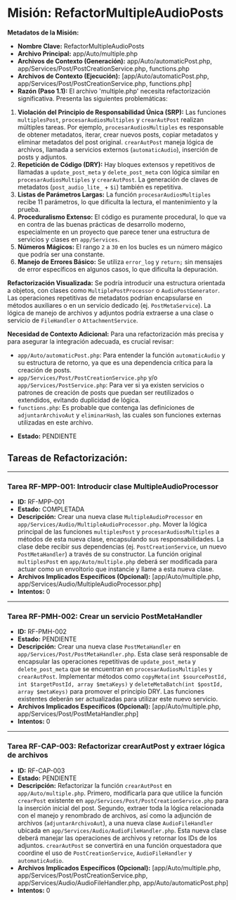 # Misión: RefactorMultipleAudioPosts

**Metadatos de la Misión:**
- **Nombre Clave:** RefactorMultipleAudioPosts
- **Archivo Principal:** app/Auto/multiple.php
- **Archivos de Contexto (Generación):** app/Auto/automaticPost.php, app/Services/Post/PostCreationService.php, functions.php
- **Archivos de Contexto (Ejecución):** [app/Auto/automaticPost.php, app/Services/Post/PostCreationService.php, functions.php]
- **Razón (Paso 1.1):** El archivo 'multiple.php' necesita refactorización significativa. Presenta las siguientes problemáticas:

1.  **Violación del Principio de Responsabilidad Única (SRP):** Las funciones `multiplesPost`, `procesarAudiosMultiples` y `crearAutPost` realizan múltiples tareas. Por ejemplo, `procesarAudiosMultiples` es responsable de obtener metadatos, iterar, crear nuevos posts, copiar metadatos y eliminar metadatos del post original. `crearAutPost` maneja lógica de archivos, llamada a servicios externos (`automaticAudio`), inserción de posts y adjuntos.
2.  **Repetición de Código (DRY):** Hay bloques extensos y repetitivos de llamadas a `update_post_meta` y `delete_post_meta` con lógica similar en `procesarAudiosMultiples` y `crearAutPost`. La generación de claves de metadatos (`post_audio_lite_` + `$i`) también es repetitiva.
3.  **Listas de Parámetros Largas:** La función `procesarAudiosMultiples` recibe 11 parámetros, lo que dificulta la lectura, el mantenimiento y la prueba.
4.  **Proceduralismo Extenso:** El código es puramente procedural, lo que va en contra de las buenas prácticas de desarrollo moderno, especialmente en un proyecto que parece tener una estructura de servicios y clases en `app/Services`.
5.  **Números Mágicos:** El rango `2` a `30` en los bucles es un número mágico que podría ser una constante.
6.  **Manejo de Errores Básico:** Se utiliza `error_log` y `return;` sin mensajes de error específicos en algunos casos, lo que dificulta la depuración.

**Refactorización Visualizada:**
Se podría introducir una estructura orientada a objetos, con clases como `MultiplePostProcessor` o `AudioPostGenerator`. Las operaciones repetitivas de metadatos podrían encapsularse en métodos auxiliares o en un servicio dedicado (ej. `PostMetaService`). La lógica de manejo de archivos y adjuntos podría extraerse a una clase o servicio de `FileHandler` o `AttachmentService`.

**Necesidad de Contexto Adicional:**
Para una refactorización más precisa y para asegurar la integración adecuada, es crucial revisar:
*   `app/Auto/automaticPost.php`: Para entender la función `automaticAudio` y su estructura de retorno, ya que es una dependencia crítica para la creación de posts.
*   `app/Services/Post/PostCreationService.php` y/o `app/Services/PostService.php`: Para ver si ya existen servicios o patrones de creación de posts que puedan ser reutilizados o extendidos, evitando duplicidad de lógica.
*   `functions.php`: Es probable que contenga las definiciones de `adjuntarArchivoAut` y `eliminarHash`, las cuales son funciones externas utilizadas en este archivo.
- **Estado:** PENDIENTE

## Tareas de Refactorización:
---
### Tarea RF-MPP-001: Introducir clase MultipleAudioProcessor
- **ID:** RF-MPP-001
- **Estado:** COMPLETADA
- **Descripción:** Crear una nueva clase `MultipleAudioProcessor` en `app/Services/Audio/MultipleAudioProcessor.php`. Mover la lógica principal de las funciones `multiplesPost` y `procesarAudiosMultiples` a métodos de esta nueva clase, encapsulando sus responsabilidades. La clase debe recibir sus dependencias (ej. `PostCreationService`, un nuevo `PostMetaHandler`) a través de su constructor. La función original `multiplesPost` en `app/Auto/multiple.php` deberá ser modificada para actuar como un envoltorio que instancie y llame a esta nueva clase.
- **Archivos Implicados Específicos (Opcional):** [app/Auto/multiple.php, app/Services/Audio/MultipleAudioProcessor.php]
- **Intentos:** 0
---
### Tarea RF-PMH-002: Crear un servicio PostMetaHandler
- **ID:** RF-PMH-002
- **Estado:** PENDIENTE
- **Descripción:** Crear una nueva clase `PostMetaHandler` en `app/Services/Post/PostMetaHandler.php`. Esta clase será responsable de encapsular las operaciones repetitivas de `update_post_meta` y `delete_post_meta` que se encuentran en `procesarAudiosMultiples` y `crearAutPost`. Implementar métodos como `copyMeta(int $sourcePostId, int $targetPostId, array $metaKeys)` y `deleteMetaBatch(int $postId, array $metaKeys)` para promover el principio DRY. Las funciones existentes deberán ser actualizadas para utilizar este nuevo servicio.
- **Archivos Implicados Específicos (Opcional):** [app/Auto/multiple.php, app/Services/Post/PostMetaHandler.php]
- **Intentos:** 0
---
### Tarea RF-CAP-003: Refactorizar crearAutPost y extraer lógica de archivos
- **ID:** RF-CAP-003
- **Estado:** PENDIENTE
- **Descripción:** Refactorizar la función `crearAutPost` en `app/Auto/multiple.php`. Primero, modificarla para que utilice la función `crearPost` existente en `app/Services/Post/PostCreationService.php` para la inserción inicial del post. Segundo, extraer toda la lógica relacionada con el manejo y renombrado de archivos, así como la adjunción de archivos (`adjuntarArchivoAut`), a una nueva clase `AudioFileHandler` ubicada en `app/Services/Audio/AudioFileHandler.php`. Esta nueva clase deberá manejar las operaciones de archivos y retornar los IDs de los adjuntos. `crearAutPost` se convertirá en una función orquestadora que coordine el uso de `PostCreationService`, `AudioFileHandler` y `automaticAudio`.
- **Archivos Implicados Específicos (Opcional):** [app/Auto/multiple.php, app/Services/Post/PostCreationService.php, app/Services/Audio/AudioFileHandler.php, app/Auto/automaticPost.php]
- **Intentos:** 0